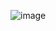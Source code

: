 ![image](https://github.com/gabrielricardosilva/Basic-CSS/assets/93540978/e4042ec8-1068-4aeb-bccd-2dba6430f019)
